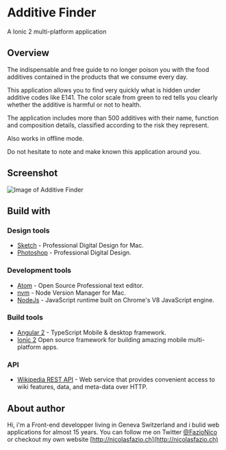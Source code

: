 
# Additive Finder
A Ionic 2 multi-platform application

## Overview
The indispensable and free guide to no longer poison you with the food additives contained in the products that we consume every day.

This application allows you to find very quickly what is hidden under additive codes like E141.
The color scale from green to red tells you clearly whether the additive is harmful or not to health.

The application includes more than 500 additives with their name, function and composition details, classified according to the risk they represent.

Also works in offline mode.

Do not hesitate to note and make known this application around you.

## Screenshot
![Image of Additive Finder](http://nicolasfazio.ch/wp/wp-content/uploads/2016/11/AdditiveFinder-mokup-app-web.png)

## Build with

### Design tools
* [Sketch](https://www.sketchapp.com) - Professional Digital Design for Mac.
* [Photoshop](http://www.adobe.com/ch_fr/products/photoshop.html) - Professional Digital Design.

### Development tools
* [Atom](https://www.sketchapp.com) - Open Source Professional text editor.
* [nvm](https://github.com/creationix/nvm) - Node Version Manager for Mac.
* [NodeJs](https://nodejs.org) - JavaScript runtime built on Chrome's V8 JavaScript engine.

### Build tools
* [Angular 2](https://angular.io/) - TypeScript Mobile & desktop framework.
* [Ionic 2](http://ionicframework.com/) Open source framework for building amazing mobile multi-platform apps.

### API
* [Wikipedia REST API](https://www.mediawiki.org/wiki/API:Main_page/fr) -  Web service that provides convenient access to wiki features, data, and meta-data over HTTP.

## About author
Hi, i'm a Front-end developper living in Geneva Switzerland and i bulid web applications for almost 15 years.
You can follow me on Twitter [@FazioNico](https://twitter.com/FazioNico) or checkout my own website [http://nicolasfazio.ch](http://nicolasfazio.ch)
